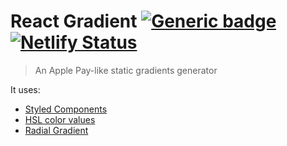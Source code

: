# React Gradient [![Generic badge](https://img.shields.io/badge/View-Demo-<COLOR>.svg)](sharp-morse-5d526a.netlify.app/) [![Netlify Status](https://api.netlify.com/api/v1/badges/c527c41a-cd2a-4a66-ab0a-c87238783ad5/deploy-status)](https://app.netlify.com/sites/sharp-morse-5d526a/deploys)

> An Apple Pay-like static gradients generator

It uses:

- [Styled Components](https://styled-components.com/)
- [HSL color values](https://www.w3schools.com/colors/colors_hsl.asp)
- [Radial Gradient](https://developer.mozilla.org/en-US/docs/Web/CSS/radial-gradient)
